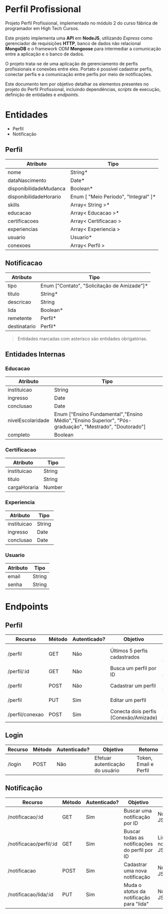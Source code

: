 # Perfil Profissional

Projeto Perfil Profissional, implementado no módulo 2 do curso fábrica de programador
em High Tech Cursos.


Este projeto implementa uma **API** em **NodeJS**, utilizando *Express* como gerenciador de requisições **HTTP**, banco de dados não relacional **MongoDB** e o framework ODM **Mongoose** para intermediar a comunicação entre a aplicação e o banco de dados.

O projeto trata-se de uma aplicação de gerenciamento de perfis profissionais e conexões entre eles. Portato é possível cadastrar perfis, conectar perfis e a comunicação entre perfis por meio de notificações.

Este documento tem por objetivo detalhar os elementos presentes no projeto do Perfil Profissional, incluindo dependências, *scripts* de execução, definição de entidades e *endpoints*.


# Entidades

- Perfil
- Notificação

## Perfil

Atributo | Tipo
--------- | --------
nome | String*
dataNascimento| Date*
disponibilidadeMudanca| Boolean*
disponibilidadeHorario| Enum [ "Meio Período", "Integral" ]*
skills| Array< String >*
educacao| Array< Educacao >*
certificacoes| Array< Certificacao >
experiencias| Array< Experiencia >
usuario | Usuario*
conexoes| Array< Perfil >


## Notificacao

Atributo | Tipo
-------- | ----
tipo| Enum ["Contato", "Solicitação de Amizade"]*
titulo| String*
descricao| String
lida| Boolean*
remetente| Perfil*
destinatario| Perfil*

> Entidades marcadas com asterisco são entidades obrigatórias.

## Entidades Internas

### Educacao

Atributo | Tipo
-------- | ------
instituicao| String
ingresso| Date
conclusao| Date
nivelEscolaridade| Enum ["Ensino Fundamental","Ensino Médio","Ensino Superior",    "Pós-graduação", "Mestrado", "Doutorado"]
completo | Boolean


### Certificacao

Atributo | Tipo
-------- | ----
instituicao| String
titulo| String
cargaHoraria| Number

### Experiencia

Atributo | Tipo
-------- | ------
instituicao| String
ingresso| Date
conclusao| Date


### Usuario

Atributo | Tipo
-------- | ------
email| String
senha| String

# Endpoints


## Perfil

Recurso | Método | Autenticado? | Objetivo | Retorno
------- | ------ | ------------ | ------- | -----
/perfil | GET | Não | Últimos 5 perfis cadastrados | Lista de Perfis JSON
/perfil/:id | GET | Não | Busca um perfil por ID | Perfil JSON
/perfil | POST | Não | Cadastrar um perfil | Perfil JSON
/perfil | PUT | Sim | Editar um perfil | Perfil JSON
/perfil/conexao | POST | Sim | Conecta dois perfis (Conexão/Amizade) | Mensagem JSON


## Login

Recurso | Método | Autenticado? | Objetivo | Retorno
------- | ------ | ------------ | ------- | -----
/login | POST | Não | Efetuar autenticação do usuário |Token, Email e Perfil

## Notificação

Recurso | Método | Autenticado? | Objetivo | Retorno
------- | ------ | ------------ | ------- | -----
/notificacao/:id | GET | Sim | Buscar uma notificação por ID | Notificação JSON
/notificacao/perfil/:id | GET | Sim | Buscar todas as notificações do perfil por ID | Lista de notificações JSON
/notificacao | POST | Sim | Cadastrar uma nova notificação | Notificação JSON
/notificacao/lida/:id | PUT | Sim | Muda o *status* da notificação para "lida" | Notificação JSON
